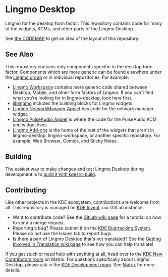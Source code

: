 # Lingmo Desktop

Lingmo for the desktop form factor. This repository contains code for many of the widgets, KCMs, and other parts of the Lingmo Desktop.

See [the CODEMAP](./CODEMAP.md) to get an idea of the layout of this repository.

## See Also

This repository contains only components specific to the desktop form factor. Components which are more generic can be found elsewhere under the [Lingmo group](https://invent.kde.org/lingmo/) or in individual repositories. For example:

* [Lingmo Workspace](https://invent.kde.org/lingmo/lingmo-workspace) contains more generic code shared between Desktop, Mobile, and other form factors of Lingmo. If you can't find what you're looking for in lingmo-desktop, look here first.
* [liblingmo](https://invent.kde.org/lingmo/liblingmo) includes the building blocks for Lingmo widgets.
* [Lingmo NetworkManager Applet](https://invent.kde.org/lingmo/lingmo-nm) has code for the network manager widget.
* [Lingmo PulseAudio Applet](https://invent.kde.org/lingmo/lingmo-pa) is where the code for the PulseAudio KCM and widget lives.
* [Lingmo Add-ons](https://invent.kde.org/lingmo/kdelingmo-addons) is the home of the rest of the widgets that aren't in lingmo-desktop, lingmo-workspace, or another specific repository. For example: Web Browser, Comics, and Sticky Notes.

## Building

The easiest way to make changes and test Lingmo Desktop during development is to [build it with kdesrc-build](https://develop.kde.org/docs/getting-started/building/).

## Contributing

Like other projects in the KDE ecosystem, contributions are welcome from all. This repository is managed on [KDE Invent](https://invent.kde.org/lingmo/lingmo-desktop), our GitLab instance.

* Want to contribute code? See the [GitLab wiki page](https://community.kde.org/Infrastructure/GitLab) for a tutorial on how to send a merge request.
* Reporting a bug? Please submit it on the [KDE Bugtracking System](https://bugs.kde.org/enter_bug.cgi?format=guided&product=lingmoshell). Please do not use the Issues
tab to report bugs.
* Is there a part of Lingmo Desktop that's not translated? See the [Getting Involved in Translation wiki page](https://community.kde.org/Get_Involved/translation) to see how
you can help translate!

If you get stuck or need help with anything at all, head over to the [KDE New Contributors room](https://go.kde.org/matrix/#/#kde-welcome:kde.org) on Matrix. For questions specifically about Lingmo Desktop, please ask in the [KDE Development room](https://go.kde.org/matrix/#/#lingmo:kde.org). See [Matrix](https://community.kde.org/Matrix) for more details.


